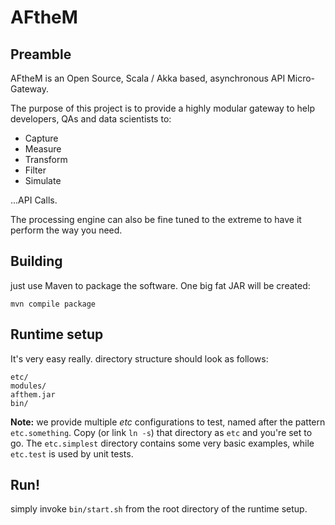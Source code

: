 # AFtheM

## Preamble

AFtheM is an Open Source, Scala / Akka based, asynchronous API Micro-Gateway.

The purpose of this project is to provide a highly modular gateway to help developers, QAs and data scientists to:

* Capture
* Measure
* Transform
* Filter
* Simulate

...API Calls.

The processing engine can also be fine tuned to the extreme to have it perform the way you need.


## Building

just use Maven to package the software. One big fat JAR will be created:

```text
mvn compile package
```

## Runtime setup
It's very easy really.
directory structure should look as follows:

```text
etc/
modules/
afthem.jar
bin/
```

**Note:** we provide multiple *etc* configurations to test, named after the pattern `etc.something`. Copy (or link `ln -s`)
that directory as `etc` and you're set to go. The `etc.simplest` directory contains some very basic examples, while
`etc.test` is used by unit tests.

## Run!

simply invoke `bin/start.sh` from the root directory of the runtime setup.
